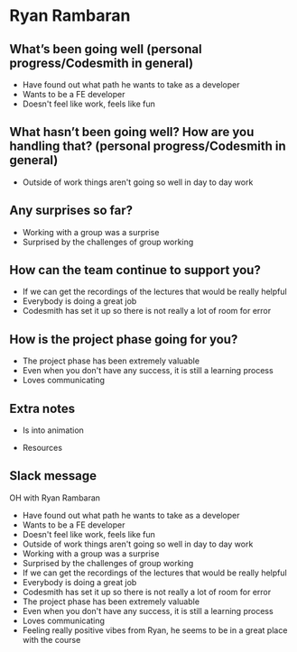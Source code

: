 # Ryan Rambaran

## What’s been going well (personal progress/Codesmith in general)

- Have found out what path he wants to take as a developer
- Wants to be a FE developer
- Doesn't feel like work, feels like fun

## What hasn’t been going well? How are you handling that? (personal progress/Codesmith in general)

- Outside of work things aren't going so well in day to day work

## Any surprises so far?

- Working with a group was a surprise
- Surprised by the challenges of group working

## How can the team continue to support you?

- If we can get the recordings of the lectures that would be really helpful
- Everybody is doing a great job
- Codesmith has set it up so there is not really a lot of room for error

## How is the project phase going for you?

- The project phase has been extremely valuable
- Even when you don't have any success, it is still a learning process
- Loves communicating

## Extra notes

- Is into animation

- Resources 

## Slack message

OH with Ryan Rambaran
- Have found out what path he wants to take as a developer
- Wants to be a FE developer
- Doesn't feel like work, feels like fun
- Outside of work things aren't going so well in day to day work
- Working with a group was a surprise
- Surprised by the challenges of group working
- If we can get the recordings of the lectures that would be really helpful
- Everybody is doing a great job
- Codesmith has set it up so there is not really a lot of room for error
- The project phase has been extremely valuable
- Even when you don't have any success, it is still a learning process
- Loves communicating
- Feeling really positive vibes from Ryan, he seems to be in a great place with the course